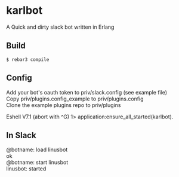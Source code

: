 karlbot
=====

A Quick and dirty slack bot written in Erlang

Build
-----

    $ rebar3 compile


Config
-----

Add your bot's oauth token to priv/slack.config (see example file)  
Copy priv/plugins.config_example to priv/plugins.config  
Clone the example plugins repo to priv/plugins  
  
Eshell V7.1  (abort with ^G)
1> application:ensure_all_started(karlbot).

In Slack
-----

@botname: load linusbot  
ok  
@botname: start linusbot  
linusbot: started  
